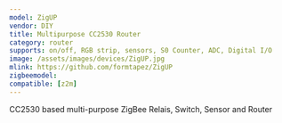 ```yaml
---
model: ZigUP
vendor: DIY 
title: Multipurpose CC2530 Router
category: router
supports: on/off, RGB strip, sensors, S0 Counter, ADC, Digital I/O
image: /assets/images/devices/ZigUP.jpg
mlink: https://github.com/formtapez/ZigUP
zigbeemodel: 
compatible: [z2m]
---
```


CC2530 based multi-purpose ZigBee Relais, Switch, Sensor and Router 